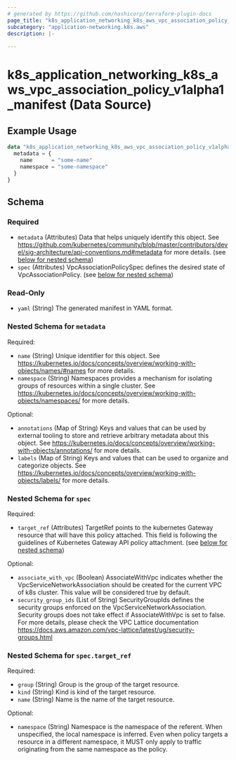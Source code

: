 ```yaml
---
# generated by https://github.com/hashicorp/terraform-plugin-docs
page_title: "k8s_application_networking_k8s_aws_vpc_association_policy_v1alpha1_manifest Data Source - terraform-provider-k8s"
subcategory: "application-networking.k8s.aws"
description: |-
  
---
```


# k8s_application_networking_k8s_aws_vpc_association_policy_v1alpha1_manifest (Data Source)



## Example Usage

```terraform
data "k8s_application_networking_k8s_aws_vpc_association_policy_v1alpha1_manifest" "example" {
  metadata = {
    name      = "some-name"
    namespace = "some-namespace"
  }
}
```

<!-- schema generated by tfplugindocs -->
## Schema

### Required

- `metadata` (Attributes) Data that helps uniquely identify this object. See https://github.com/kubernetes/community/blob/master/contributors/devel/sig-architecture/api-conventions.md#metadata for more details. (see [below for nested schema](#nestedatt--metadata))
- `spec` (Attributes) VpcAssociationPolicySpec defines the desired state of VpcAssociationPolicy. (see [below for nested schema](#nestedatt--spec))

### Read-Only

- `yaml` (String) The generated manifest in YAML format.

<a id="nestedatt--metadata"></a>
### Nested Schema for `metadata`

Required:

- `name` (String) Unique identifier for this object. See https://kubernetes.io/docs/concepts/overview/working-with-objects/names/#names for more details.
- `namespace` (String) Namespaces provides a mechanism for isolating groups of resources within a single cluster. See https://kubernetes.io/docs/concepts/overview/working-with-objects/namespaces/ for more details.

Optional:

- `annotations` (Map of String) Keys and values that can be used by external tooling to store and retrieve arbitrary metadata about this object. See https://kubernetes.io/docs/concepts/overview/working-with-objects/annotations/ for more details.
- `labels` (Map of String) Keys and values that can be used to organize and categorize objects. See https://kubernetes.io/docs/concepts/overview/working-with-objects/labels/ for more details.


<a id="nestedatt--spec"></a>
### Nested Schema for `spec`

Required:

- `target_ref` (Attributes) TargetRef points to the kubernetes Gateway resource that will have this policy attached.  This field is following the guidelines of Kubernetes Gateway API policy attachment. (see [below for nested schema](#nestedatt--spec--target_ref))

Optional:

- `associate_with_vpc` (Boolean) AssociateWithVpc indicates whether the VpcServiceNetworkAssociation should be created for the current VPC of k8s cluster.  This value will be considered true by default.
- `security_group_ids` (List of String) SecurityGroupIds defines the security groups enforced on the VpcServiceNetworkAssociation. Security groups does not take effect if AssociateWithVpc is set to false.  For more details, please check the VPC Lattice documentation https://docs.aws.amazon.com/vpc-lattice/latest/ug/security-groups.html

<a id="nestedatt--spec--target_ref"></a>
### Nested Schema for `spec.target_ref`

Required:

- `group` (String) Group is the group of the target resource.
- `kind` (String) Kind is kind of the target resource.
- `name` (String) Name is the name of the target resource.

Optional:

- `namespace` (String) Namespace is the namespace of the referent. When unspecified, the local namespace is inferred. Even when policy targets a resource in a different namespace, it MUST only apply to traffic originating from the same namespace as the policy.
